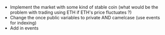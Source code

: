 -   Implement the market with some kind of stable coin (what would be the problem with trading using ETH if ETH's price fluctuates ?)
-   Change the once public variables to private AND camelcase (use events for indexing)
-   Add in events
